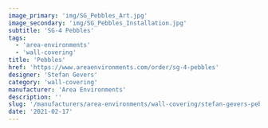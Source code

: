 ```yaml
---
image_primary: 'img/SG_Pebbles_Art.jpg'
image_secondary: 'img/SG_Pebbles_Installation.jpg'
subtitle: 'SG-4 Pebbles'
tags:
  - 'area-environments'
  - 'wall-covering'
title: 'Pebbles'
href: 'https://www.areaenvironments.com/order/sg-4-pebbles'
designer: 'Stefan Gevers'
category: 'wall-covering'
manufacturer: 'Area Environments'
description: ''
slug: '/manufacturers/area-environments/wall-covering/stefan-gevers-pebbles'
date: '2021-02-17'
---
```

